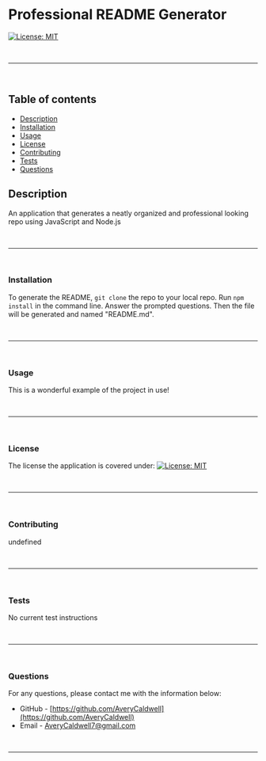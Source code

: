
# __Professional README Generator__

[![License: MIT](https://img.shields.io/badge/License-MIT-yellow.svg)](https://opensource.org/licenses/MIT) 


<br>
<hr>
<br> 

## __Table of contents__

- [Description](#description)
- [Installation](#installation)
- [Usage](#usage)
- [License](#license)
- [Contributing](#contributing)
- [Tests](#tests)
- [Questions](#questions)



## __Description__

An application that generates a neatly organized and professional looking repo using JavaScript and Node.js

<br>
<hr>
<br>


### __Installation__

To generate the README,  `git clone` the repo to your local repo. Run `npm install` in the command line. Answer the prompted questions. Then the file will be generated and named "README.md".


<br>
<hr>
<br>

### __Usage__

This is a wonderful example of the project in use!

<br>
<hr>
<br>

### __License__
The license the application is covered under:   [![License: MIT](https://img.shields.io/badge/License-MIT-yellow.svg)](https://opensource.org/licenses/MIT) 

<br>
<hr>
<br>

### __Contributing__

undefined


<br>
<hr>
<br>


### __Tests__

No current test instructions

<br>
<hr>
<br>

### __Questions__

  For any questions, please contact me with the information below:

- GitHub - [https://github.com/AveryCaldwell](https://github.com/AveryCaldwell)
- Email - [AveryCaldwell7@gmail.com](AveryCaldwell7@gmail.com)

<br>
<hr>
<br>

